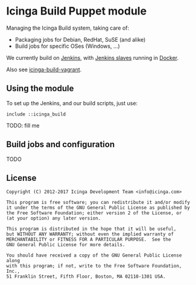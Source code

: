 Icinga Build Puppet module
==========================

Managing the Icinga Build system, taking care of:

* Packaging jobs for Debian, RedHat, SuSE (and alike)
* Build jobs for specific OSes (Windows, ...)

We currently build on [Jenkins], with [Jenkins slaves] running in [Docker].

Also see [icinga-build-vagrant].

## Using the module

To set up the Jenkins, and our build scripts, just use:

``` puppet
include ::icinga_build
```

TODO: fill me

## Build jobs and configuration

TODO

## License

    Copyright (C) 2012-2017 Icinga Development Team <info@icinga.com>

    This program is free software; you can redistribute it and/or modify
    it under the terms of the GNU General Public License as published by
    the Free Software Foundation; either version 2 of the License, or
    (at your option) any later version.

    This program is distributed in the hope that it will be useful,
    but WITHOUT ANY WARRANTY; without even the implied warranty of
    MERCHANTABILITY or FITNESS FOR A PARTICULAR PURPOSE.  See the
    GNU General Public License for more details.

    You should have received a copy of the GNU General Public License along
    with this program; if not, write to the Free Software Foundation, Inc.,
    51 Franklin Street, Fifth Floor, Boston, MA 02110-1301 USA.

[Jenkins]: https://jenkins.io
[Jenkins slaves]: https://wiki.jenkins-ci.org/display/JENKINS/Distributed+builds
[Docker]: https://www.docker.com
[icinga-build-vagrant]: https://github.com/Icinga/icinga-build-vagrant
